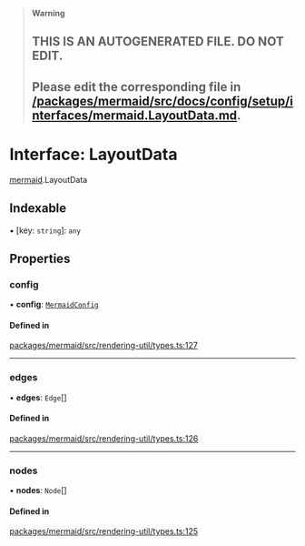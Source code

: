 > **Warning**
>
> ## THIS IS AN AUTOGENERATED FILE. DO NOT EDIT.
>
> ## Please edit the corresponding file in [/packages/mermaid/src/docs/config/setup/interfaces/mermaid.LayoutData.md](../../../../packages/mermaid/src/docs/config/setup/interfaces/mermaid.LayoutData.md).

# Interface: LayoutData

[mermaid](../modules/mermaid.md).LayoutData

## Indexable

▪ \[key: `string`]: `any`

## Properties

### config

• **config**: [`MermaidConfig`](mermaid.MermaidConfig.md)

#### Defined in

[packages/mermaid/src/rendering-util/types.ts:127](https://github.com/mermaid-js/mermaid/blob/master/packages/mermaid/src/rendering-util/types.ts#L127)

---

### edges

• **edges**: `Edge`\[]

#### Defined in

[packages/mermaid/src/rendering-util/types.ts:126](https://github.com/mermaid-js/mermaid/blob/master/packages/mermaid/src/rendering-util/types.ts#L126)

---

### nodes

• **nodes**: `Node`\[]

#### Defined in

[packages/mermaid/src/rendering-util/types.ts:125](https://github.com/mermaid-js/mermaid/blob/master/packages/mermaid/src/rendering-util/types.ts#L125)
